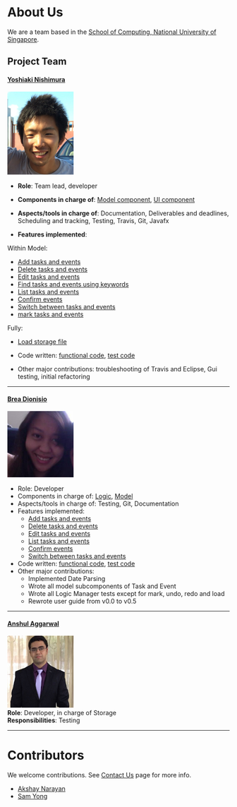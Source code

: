 # About Us

We are a team based in the [School of Computing, National University of Singapore](http://www.comp.nus.edu.sg).

## Project Team

#### [Yoshiaki Nishimura](http://github.com/yoshi-1224)
<img src="images/yoshi-1224.jpg" width="150"><br>
* **Role**: Team lead, developer

* **Components in charge of**: [Model component](https://github.com/CS2103JAN2017-T15-B1/main/blob/master/docs/DeveloperGuide.md#24-model-component), [UI component](https://github.com/CS2103JAN2017-T15-B1/main/blob/master/docs/DeveloperGuide.md#22-ui-component) <br>

* **Aspects/tools in charge of**: Documentation, Deliverables and deadlines, Scheduling and tracking, Testing, Travis, Git, Javafx
* **Features implemented**:

Within Model:
   * [Add tasks and events](https://github.com/CS2103JAN2017-T15-B1/main/blob/master/docs/UserGuide.md#32-add-an-item)
   * [Delete tasks and events](https://github.com/CS2103JAN2017-T15-B1/main/blob/master/docs/UserGuide.md#39-delete-an-item)
   * [Edit tasks and events](https://github.com/CS2103JAN2017-T15-B1/main/blob/master/docs/UserGuide.md#34-edit-items)
   * [Find tasks and events using keywords](https://github.com/CS2103JAN2017-T15-B1/main/blob/master/docs/UserGuide.md#38-find-items-by-keywords)
   * [List tasks and events](https://github.com/CS2103JAN2017-T15-B1/main/blob/master/docs/UserGuide.md#33-list-items)
   * [Confirm events](https://github.com/CS2103JAN2017-T15-B1/main/blob/master/docs/UserGuide.md#37-confirm-timeslots)
   * [Switch between tasks and events](https://github.com/CS2103JAN2017-T15-B1/main/blob/master/docs/UserGuide.md#36-switch-item-type)
   * [mark tasks and events](https://github.com/CS2103JAN2017-T15-B1/main/blob/master/docs/UserGuide.md#35-mark-items-as-completeincomplete)

Fully:
   * [Load storage file](https://github.com/CS2103JAN2017-T15-B1/main/blob/master/docs/UserGuide.md#313-load-storage-file)

* Code written: [functional code](https://github.com/CS2103JAN2017-T15-B1/main/blob/master/collated/main/A0127737X.md), [test code](../collated/test/A0127737X.md)
* Other major contributions: troubleshooting of Travis and Eclipse, Gui testing, initial refactoring

-----

#### [Brea Dionisio](http://github.com/bdioni)
<img src="images/bdioni.jpg" width="150"><br>
* Role: Developer
* Components in charge of: [Logic](https://github.com/CS2103JAN2017-T15-B1/main/blob/master/docs/DeveloperGuide.md#23-logic-component), [Model](https://github.com/CS2103JAN2017-T15-B1/main/blob/master/docs/DeveloperGuide.md#24-model-component)
* Aspects/tools in charge of: Testing, Git, Documentation
* Features implemented:
   * [Add tasks and events](https://github.com/CS2103JAN2017-T15-B1/main/blob/master/docs/UserGuide.md#32-add-an-item)
   * [Delete tasks and events](https://github.com/CS2103JAN2017-T15-B1/main/blob/master/docs/UserGuide.md#39-delete-an-item)
   * [Edit tasks and events](https://github.com/CS2103JAN2017-T15-B1/main/blob/master/docs/UserGuide.md#34-edit-items)
   * [List tasks and events](https://github.com/CS2103JAN2017-T15-B1/main/blob/master/docs/UserGuide.md#33-list-items)
   * [Confirm events](https://github.com/CS2103JAN2017-T15-B1/main/blob/master/docs/UserGuide.md#37-confirm-timeslots)
   * [Switch between tasks and events](https://github.com/CS2103JAN2017-T15-B1/main/blob/master/docs/UserGuide.md#36-switch-item-type)
* Code written: [functional code](../collated/main/A0163962X.md), [test code](../collated/test/A0163962X.md)
* Other major contributions:
  * Implemented Date Parsing
  * Wrote all model subcomponents of Task and Event
  * Wrote all Logic Manager tests except for mark, undo, redo and load
  * Rewrote user guide from v0.0 to v0.5

-----

#### [Anshul Aggarwal](http://github.com/aanshul20)
<img src="images/aanshul20.jpg" width="150"><br>
**Role**: Developer, in charge of Storage <br>
**Responsibilities**: Testing

-----

# Contributors

We welcome contributions. See [Contact Us](ContactUs.md) page for more info.

* [Akshay Narayan](https://github.com/se-edu/addressbook-level4/pulls?q=is%3Apr+author%3Aokkhoy)
* [Sam Yong](https://github.com/se-edu/addressbook-level4/pulls?q=is%3Apr+author%3Amauris)
